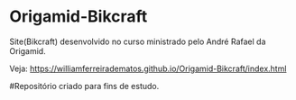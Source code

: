 # Origamid-Bikcraft
Site(Bikcraft) desenvolvido no curso ministrado pelo André Rafael da Origamid.

Veja: https://williamferreiradematos.github.io/Origamid-Bikcraft/index.html


#Repositório criado para fins de estudo.
